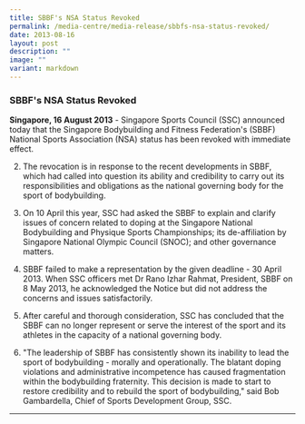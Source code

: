 ```yaml
---
title: SBBF's NSA Status Revoked
permalink: /media-centre/media-release/sbbfs-nsa-status-revoked/
date: 2013-08-16
layout: post
description: ""
image: ""
variant: markdown
---
```

### **SBBF's NSA Status Revoked**

**Singapore, 16 August 2013** - Singapore Sports Council (SSC) announced today that the Singapore Bodybuilding and Fitness Federation's (SBBF) National Sports Association (NSA) status has been revoked with immediate effect.

2. The revocation is in response to the recent developments in SBBF, which had called into question its ability and credibility to carry out its responsibilities and obligations as the national governing body for the sport of bodybuilding.

3. On 10 April this year, SSC had asked the SBBF to explain and clarify issues of concern related to doping at the Singapore National Bodybuilding and Physique Sports Championships; its de-affiliation by Singapore National Olympic Council (SNOC); and other governance matters.

4. SBBF failed to make a representation by the given deadline - 30 April 2013. When SSC officers met Dr Rano Izhar Rahmat, President, SBBF on 8 May 2013, he acknowledged the Notice but did not address the concerns and issues satisfactorily.

5. After careful and thorough consideration, SSC has concluded that the SBBF can no longer represent or serve the interest of the sport and its athletes in the capacity of a national governing body.

6. "The leadership of SBBF has consistently shown its inability to lead the sport of bodybuilding - morally and operationally. The blatant doping violations and administrative incompetence has caused fragmentation within the bodybuilding fraternity. This decision is made to start to restore credibility and to rebuild the sport of bodybuilding," said Bob Gambardella, Chief of Sports Development Group, SSC.

---
